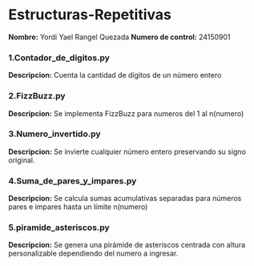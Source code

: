 # Estructuras-Repetitivas
**Nombre:** Yordi Yael Rangel Quezada
**Numero de control:** 24150901
### 1.Contador_de_digitos.py
**Descripcion:** Cuenta la cantidad de dígitos de un número entero
### 2.FizzBuzz.py
**Descripcion:** Se implementa FizzBuzz para numeros del 1 al n(numero)
### 3.Numero_invertido.py
**Descripcion:** Se invierte cualquier número entero preservando su signo original.
### 4.Suma_de_pares_y_impares.py
**Descripcion:** Se calcula sumas acumulativas separadas para números pares e impares hasta un límite n(numero)
### 5.piramide_asteriscos.py
**Descripcion:** Se genera una pirámide de asteriscos centrada con altura personalizable dependiendo del numero a ingresar.
